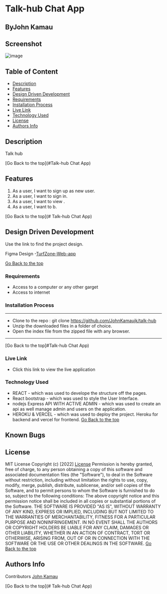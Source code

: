 # Talk-hub Chat App
## ByJohn Kamau

## Screenshot
 ![image](.)

 ## Table of Content
 - [Description](#description)
 - [Features](#features)
 - [Design Driven Development](#Design-Driven-Development)
 - [Requirements](#requirements)
 - [Installation Process](#installation-Process)
 - [Live Link](#Live-Link)
 - [Technology  Used](#technology-Used)
 - [License](#license)
 - [Authors Info](#Authors-Info)


## Description
<p>Talk hub </p>

[Go Back to the top](#Talk-hub Chat App)
## Features
1. As a user, I want to sign up as new user.
2. As a user, I want to sign in.
3. As a user, I want to view .
4. As a user, I want to b.


[Go Back to the top](# Talk-hub Chat App)

## Design Driven Development

Use the link to find the project design.

Figma Design -[TurfZone-Web-app](https://www.figma.com/)

[Go Back to the top](#TurfZone-Web-app)

 ###  Requirements
 * Access to  a computer or any other garget
 * Access to internet

 ### Installation Process
 ****
* Clone to the repo : git clone https://github.com/JohnKamaujk/talk-hub
* Unzip the downloaded files in a folder of choice.
* Open the index file from the zipped file with any browser.
 ****
 [Go Back to the top]#Talk-hub Chat App)

### Live Link
- Click this link to view the live application

### Technology  Used
* REACT - which was used to develope the structure off the pages.
* React bootstrap - which was used to style the User Interface.
* nodejs Express API WITH ACTIVE ADMIN - which was used to create an api as well manage admin and users on the application.
* HEROKU & VERCEL - which was used to deploy the project. Heroku for backend and vercel for frontend.
[Go Back to the top](#TurfZone-Web-app)

## Known Bugs


## License
MIT License
Copyright (c) [2022] [License](LICENSE.txt)
Permission is hereby granted, free of charge, to any person obtaining a copy
of this software and associated documentation files (the "Software"), to deal
in the Software without restriction, including without limitation the rights
to use, copy, modify, merge, publish, distribute, sublicense, and/or sell
copies of the Software, and to permit persons to whom the Software is
furnished to do so, subject to the following conditions:
The above copyright notice and this permission notice shall be included in all
copies or substantial portions of the Software.
THE SOFTWARE IS PROVIDED "AS IS", WITHOUT WARRANTY OF ANY KIND, EXPRESS OR
IMPLIED, INCLUDING BUT NOT LIMITED TO THE WARRANTIES OF MERCHANTABILITY,
FITNESS FOR A PARTICULAR PURPOSE AND NONINFRINGEMENT. IN NO EVENT SHALL THE
AUTHORS OR COPYRIGHT HOLDERS BE LIABLE FOR ANY CLAIM, DAMAGES OR OTHER
LIABILITY, WHETHER IN AN ACTION OF CONTRACT, TORT OR OTHERWISE, ARISING FROM,
OUT OF OR IN CONNECTION WITH THE SOFTWARE OR THE USE OR OTHER DEALINGS IN THE
SOFTWARE.
[Go Back to the top](#TurfZone-Web-app)

## Authors Info
Contributors 
[John Kamau](https://github.com/JohnKamaujk)

[Go Back to the top](# Talk-hub Chat App)
